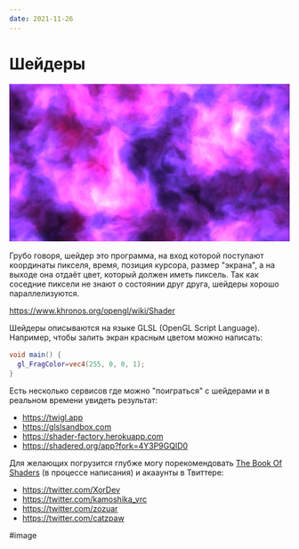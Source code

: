 ```yaml
---
date: 2021-11-26
---
```


# Шейдеры

![Пример шейдера](shaders.png "Пример шейдера на основе работы @patriciogv")

Грубо говоря, шейдер это программа, на вход которой поступают координаты
пикселя, время, позиция курсора, размер "экрана", а на выходе она отдаёт цвет,
который должен иметь пиксель. Так как соседние пиксели не знают
о состоянии друг друга, шейдеры хорошо параллелизуются.

https://www.khronos.org/opengl/wiki/Shader

Шейдеры описываются на языке GLSL (OpenGL Script Language). Например, чтобы
залить экран красным цветом можно написать:

```glsl
void main() {
  gl_FragColor=vec4(255, 0, 0, 1);
}
```

Есть несколько сервисов где можно "поиграться" c шейдерами и в реальном времени
увидеть результат:

* https://twigl.app
* https://glslsandbox.com
* https://shader-factory.herokuapp.com
* https://shadered.org/app?fork=4Y3P9GQID0

Для желающих погрузится глубже могу порекомендовать
[The Book Of Shaders](https://thebookofshaders.com/?lan=ru) (в процессе написания)
и акааунты в Твиттере:

* https://twitter.com/XorDev
* https://twitter.com/kamoshika_vrc
* https://twitter.com/zozuar
* https://twitter.com/catzpaw

#image
